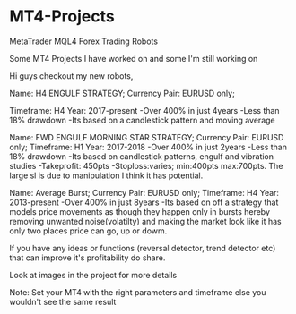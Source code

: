 # MT4-Projects
MetaTrader MQL4 Forex Trading Robots

Some MT4 Projects I have worked on and some I'm still working on 

Hi guys checkout my new robots,  

Name: H4 ENGULF STRATEGY;
Currency Pair: EURUSD only;

Timeframe: H4
Year: 2017-present
-Over 400% in just 4years 
-Less than 18% drawdown 
-Its based on a candlestick pattern and moving average


Name: FWD ENGULF MORNING STAR STRATEGY;
Currency Pair: EURUSD only; 
Timeframe: H1
Year: 2017-2018
-Over 400% in just 2years 
-Less than 18% drawdown -Its based on candlestick patterns, engulf and vibration studies 
-Takeprofit: 450pts -Stoploss:varies; min:400pts max:700pts. 
The large sl is due to manipulation I think it has potential. 


Name: Average Burst;
Currency Pair: EURUSD only; 
Timeframe: H4
Year: 2013-present
-Over 400% in just 8years 
-Its based on off a strategy that models price movements as though they happen only in bursts hereby removing 
unwanted noise(volatilty) and making the market look like it has only two places price can go, up or dowm.


If you have any ideas or functions (reversal detector, trend detector etc) that can improve it's profitability do share. 

Look at images in the project for more details 

Note: Set your MT4 with the right parameters and timeframe else you wouldn't see the same result
